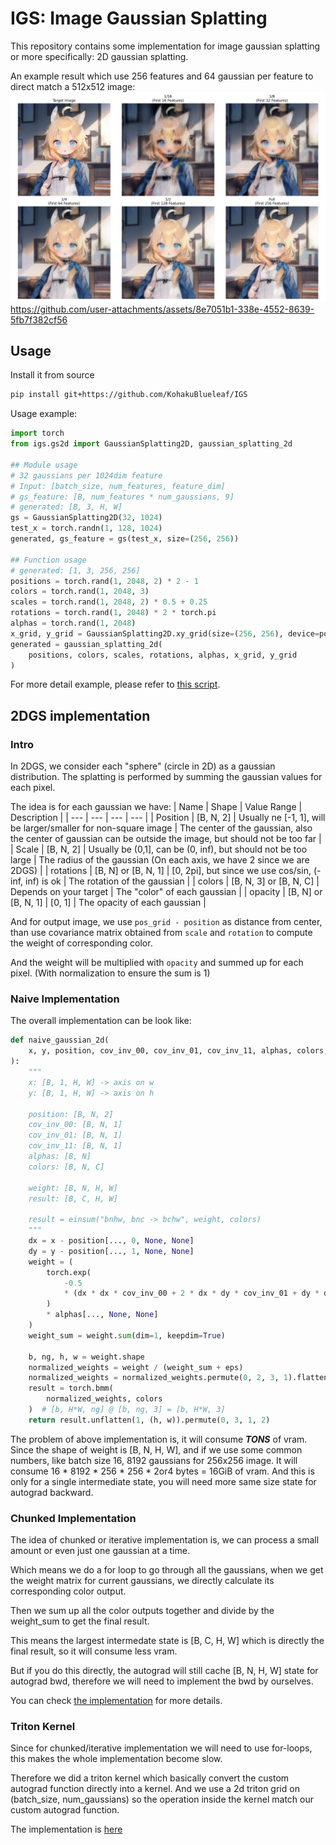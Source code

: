 # IGS: Image Gaussian Splatting

This repository contains some implementation for image gaussian splatting or more specifically: 2D gaussian splatting.

An example result which use 256 features and 64 gaussian per feature to direct match a 512x512 image:
![example result](/images/99.png)
https://github.com/user-attachments/assets/8e7051b1-338e-4552-8639-5fb7f382cf56

## Usage
Install it from source
```bash
pip install git+https://github.com/KohakuBlueleaf/IGS
```

Usage example:
```python
import torch
from igs.gs2d import GaussianSplatting2D, gaussian_splatting_2d

## Module usage
# 32 gaussians per 1024dim feature
# Input: [batch_size, num_features, feature_dim]
# gs_feature: [B, num_features * num_gaussians, 9]
# generated: [B, 3, H, W]
gs = GaussianSplatting2D(32, 1024)
test_x = torch.randn(1, 128, 1024) 
generated, gs_feature = gs(test_x, size=(256, 256))

## Function usage
# generated: [1, 3, 256, 256]
positions = torch.rand(1, 2048, 2) * 2 - 1
colors = torch.rand(1, 2048, 3)
scales = torch.rand(1, 2048, 2) * 0.5 + 0.25
rotations = torch.rand(1, 2048) * 2 * torch.pi
alphas = torch.rand(1, 2048)
x_grid, y_grid = GaussianSplatting2D.xy_grid(size=(256, 256), device=positions.device)
generated = gaussian_splatting_2d(
    positions, colors, scales, rotations, alphas, x_grid, y_grid
)
```

For more detail example, please refer to [this script](/scripts/gs2d_test.py).

## 2DGS implementation

### Intro
In 2DGS, we consider each "sphere" (circle in 2D) as a gaussian distribution. The splatting is performed by summing the gaussian values for each pixel.

The idea is for each gaussian we have:
| Name | Shape | Value Range | Description |
| --- | --- | --- | --- |
| Position | [B, N, 2] | Usually ne [-1, 1], will be larger/smaller for non-square image | The center of the gaussian, also the center of gaussian can be outside the image, but should not be too far |
| Scale | [B, N, 2] | Usually be (0,1], can be (0, inf), but should not be too large | The radius of the gaussian (On each axis, we have 2 since we are 2DGS) |
| rotations | [B, N] or [B, N, 1] | [0, 2pi], but since we use cos/sin, (-inf, inf) is ok | The rotation of the gaussian |
| colors | [B, N, 3] or [B, N, C] | Depends on your target | The "color" of each gaussian |
| opacity | [B, N] or [B, N, 1] | [0, 1] | The opacity of each gaussian |

And for output image, we use `pos_grid - position` as distance from center, than use covariance matrix obtained from `scale` and `rotation` to compute the weight of corresponding color.

And the weight will be multiplied with `opacity` and summed up for each pixel. (With normalization to ensure the sum is 1)

### Naive Implementation
The overall implementation can be look like:
```python
def naive_gaussian_2d(
    x, y, position, cov_inv_00, cov_inv_01, cov_inv_11, alphas, colors, eps=1e-6
):
    """
    x: [B, 1, H, W] -> axis on w
    y: [B, 1, H, W] -> axis on h

    position: [B, N, 2]
    cov_inv_00: [B, N, 1]
    cov_inv_01: [B, N, 1]
    cov_inv_11: [B, N, 1]
    alphas: [B, N]
    colors: [B, N, C]

    weight: [B, N, H, W]
    result: [B, C, H, W]

    result = einsum("bnhw, bnc -> bchw", weight, colors)
    """
    dx = x - position[..., 0, None, None]
    dy = y - position[..., 1, None, None]
    weight = (
        torch.exp(
            -0.5
            * (dx * dx * cov_inv_00 + 2 * dx * dy * cov_inv_01 + dy * dy * cov_inv_11)
        )
        * alphas[..., None, None]
    )
    weight_sum = weight.sum(dim=1, keepdim=True)

    b, ng, h, w = weight.shape
    normalized_weights = weight / (weight_sum + eps)
    normalized_weights = normalized_weights.permute(0, 2, 3, 1).flatten(1, 2)
    result = torch.bmm(
        normalized_weights, colors
    )  # [b, H*W, ng] @ [b, ng, 3] = [b, H*W, 3]
    return result.unflatten(1, (h, w)).permute(0, 3, 1, 2)
```

The problem of above implementation is, it will consume ***TONS*** of vram.
Since the shape of weight is [B, N, H, W], and if we use some common numbers, like batch size 16, 8192 gaussians for 256x256 image.
It will consume 16 * 8192 * 256 * 256 * 2or4 bytes = 16GiB of vram.
And this is only for a single intermediate state, you will need more same size state for autograd backward.

### Chunked Implementation
The idea of chunked or iterative implementation is, we can process a small amount or even just one gaussian at a time.

Which means we do a for loop to go through all the gaussians, when we get the weight matrix for current gaussians, we directly calculate its corresponding color output.

Then we sum up all the color outputs together and divide by the weight_sum to get the final result.

This means the largest intermedate state is [B, C, H, W] which is directly the final result, so it will consume less vram.

But if you do this directly, the autograd will still cache [B, N, H, W] state for autograd bwd, therefore we will need to implement the bwd by ourselves.

You can check [the implementation](/src/igs/gs2d.py) for more details.

### Triton Kernel
Since for chunked/iterative implementation we will need to use for-loops, this makes the whole implementation become slow.

Therefore we did a triton kernel which basically convert the custom autograd function directly into a kernel.
And we use a 2d triton grid on (batch_size, num_gaussians) so the operation inside the kernel match our custom autograd function.

The implementation is [here](/src/igs/gs_triton.py)
